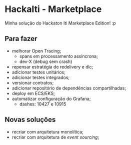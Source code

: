 # HackaIti - Marketplace

Minha solução do Hackaton Iti Marketplace Edition! :p

##  Para fazer

- melhorar Open Tracing;
	- spans em processamento assíncrona;
	- dev-X (debug sem crash)
- repensar estratégia de redelivery e dlc;
- adicionar testes unitários;
- adicionar testes integrados;
- versionar contratos;
- adicionar repositório de dependências compartilhadas;
- deploy em ECS/EKS;
- automatizar configuração do Grafana;
    - dashes: 10427 e 10915

## Novas soluções

- recriar com arquitetura monolítica;
- recriar com arquitetura de *event sourcing*;
